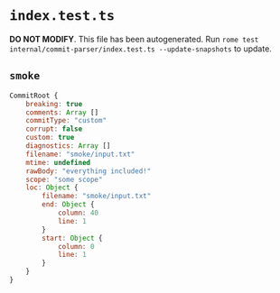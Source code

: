 # `index.test.ts`

**DO NOT MODIFY**. This file has been autogenerated. Run `rome test internal/commit-parser/index.test.ts --update-snapshots` to update.

## `smoke`

```javascript
CommitRoot {
	breaking: true
	comments: Array []
	commitType: "custom"
	corrupt: false
	custom: true
	diagnostics: Array []
	filename: "smoke/input.txt"
	mtime: undefined
	rawBody: "everything included!"
	scope: "some scope"
	loc: Object {
		filename: "smoke/input.txt"
		end: Object {
			column: 40
			line: 1
		}
		start: Object {
			column: 0
			line: 1
		}
	}
}
```
